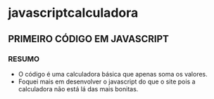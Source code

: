 # javascriptcalculadora


## PRIMEIRO CÓDIGO EM JAVASCRIPT

### RESUMO

- O código é uma calculadora básica que apenas soma os valores.
- Foquei mais em desenvolver o javascript do que o site pois a calculadora não está lá das mais bonitas.

